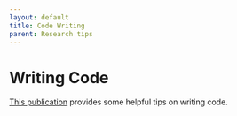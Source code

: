 ```yaml
---
layout: default
title: Code Writing
parent: Research tips
---
```


# Writing Code

[This publication](http://doi.org/10.1371/journal.pbio.1001745) provides some helpful tips on writing code.

